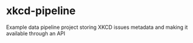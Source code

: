 # xkcd-pipeline
Example data pipeline project storing XKCD issues metadata and making it available through an API
